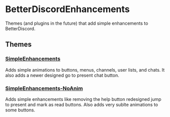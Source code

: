 # BetterDiscordEnhancements
Themes (and plugins in the future) that add simple enhancements to BetterDiscord.

## Themes

### [SimpleEnhancements](https://github.com/ikeman2003/BetterDiscordEnhancements/tree/main/themes/SimpleEnhancements)
Adds simple animations to buttons, menus, channels, user lists, and chats. It also adds a newer designed go to present chat button.

### [SimpleEnhancements-NoAnim](https://github.com/ikeman2003/BetterDiscordEnhancements/tree/main/themes/SimpleEnhancements-NoAnim)
Adds simple enhancements like removing the help button redesigned jump to present and mark as read buttons. Also adds very sublte animations to some buttons.
